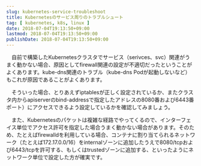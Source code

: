 ```yaml
---
slug: kubernetes-service-troubleshoot
title: Kubernetesのサービス周りのトラブルシュート
tag: [ kubernetes, k8s, linux ]
date: 2018-07-04T19:13:50+09:00
lastmod: 2018-07-04T19:13:50+09:00
publishDate: 2018-07-04T19:13:50+09:00
---
```


　自前で構築したKubernetesクラスタでサービス（serivces、svc）関連がうまく動かない場合、原因としてfirewall関連の設定が不適切だったということがよくあります。kube-dns関連のトラブル（kube-dns Podが起動しないなど）もこれが原因であることがよくあります。

　そういった場合、とりあえずiptablesが正しく設定されているか、またクラスタ内からapiserverのbind-addressで指定したアドレスの8080番および6443番ポート）にアクセスできるよう設定しているかを確認してみましょう。

　また、Kubernetesのパケットは複雑な経路でやってくるので、インターフェイス単位でアクセス許可を指定した場合うまく動かない場合があります。そのため、たとえばfirewalldを利用している場合、コンテナに割り当てられるネットワーク（たとえば172.17.0.0/16）をinternalゾーンに追加したうえで8080/tcpおよび6443/tcpを許可する、もしくはtrustedゾーンに追加する、といったようにネットワーク単位で設定した方が確実です。



